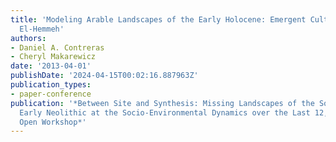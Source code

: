 ```yaml
---
title: 'Modeling Arable Landscapes of the Early Holocene: Emergent Cultivation at
  El-Hemmeh'
authors:
- Daniel A. Contreras
- Cheryl Makarewicz
date: '2013-04-01'
publishDate: '2024-04-15T00:02:16.887963Z'
publication_types:
- paper-conference
publication: '*Between Site and Synthesis: Missing Landscapes of the Southwest Asian
  Early Neolithic at the Socio-Environmental Dynamics over the Last 12,000 Years International
  Open Workshop*'
---
```

